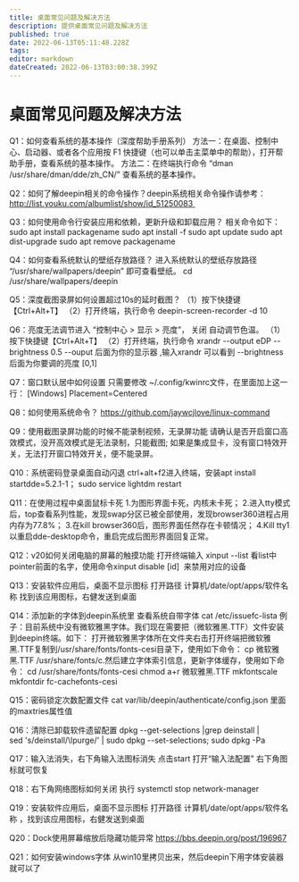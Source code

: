 ```yaml
---
title: 桌面常见问题及解决方法
description: 提供桌面常见问题及解决方法
published: true
date: 2022-06-13T05:11:48.228Z
tags: 
editor: markdown
dateCreated: 2022-06-13T03:00:38.399Z
---
```


# 桌面常见问题及解决方法
Q1：如何查看系统的基本操作（深度帮助手册系列）
		方法一：在桌面、控制中心、启动器、或者各个应用按 F1 快捷键（也可以单击主菜单中的帮助），打开帮助手册，查看系统的基本操作。
		方法二：在终端执行命令 “dman /usr/share/dman/dde/zh_CN/” 查看系统的基本操作。
    
Q2：如何了解deepin相关的命令操作？deepin系统相关命令操作请参考：	
		http://list.youku.com/albumlist/show/id_51250083 
    
Q3：如何使用命令行安装应用和依赖，更新升级和卸载应用？
		相关命令如下：
    sudo apt install packagename
    sudo apt install -f
    sudo apt update
    sudo apt dist-upgrade
    sudo apt remove packagename
    
Q4：如何查看系统默认的壁纸存放路径？
		进入系统默认的壁纸存放路径 “/usr/share/wallpapers/deepin” 即可查看壁纸。
		cd /usr/share/wallpapers/deepin
    
Q5：深度截图录屏如何设置超过10s的延时截图？
		（1）按下快捷键【Ctrl+Alt+T】
    （2）打开终端，执行命令 deepin-screen-recorder -d 10
    
Q6：亮度无法调节进入 “控制中心 > 显示 > 亮度”， 关闭 自动调节色温。
		（1）按下快捷键【Ctrl+Alt+T】
    （2）打开终端，执行命令 xrandr --output eDP --brightness 0.5
    		--ouput 后面为你的显示器 ,输入xrandr 可以看到
        --brightness 后面为你要调的亮度 [0,1]
        
Q7：窗口默认居中如何设置
		只需要修改 ~/.config/kwinrc文件，在里面加上这一行：
    [Windows]
    Placement=Centered
    
Q8：如何使用系统命令？
		https://github.com/jaywcjlove/linux-command
    
Q9：使用截图录屏功能的时候不能录制视频，无录屏功能
		请确认是否开启窗口高效模式，没开高效模式是无法录制，只能截图; 如果是集成显卡，没有窗口特效开关，无法打开窗口特效开关，便不能录屏。
    
Q10：系统密码登录桌面自动闪退
		ctrl+alt+f2进入终端，安装apt install startdde=5.2.1-1；
    sudo service lightdm restart

Q11：在使用过程中桌面鼠标卡死
		1.为图形界面卡死，内核未卡死；
    2.进入tty模式后，top查看系列性能，发现swap分区已被全部使用，发现browser360进程占用内存为77.8%；
    3.在kill browser360后，图形界面任然存在卡顿情况；
    4.Kill tty1以重启dde-desktop命令，重启完成后图形界面回复正常。

Q12：v20如何关闭电脑的屏幕的触摸功能
		打开终端输入 xinput --list
    看list中pointer前面的名字，使用命令xinput disable [id]  来禁用对应的设备
    
Q13：安装软件应用后，桌面不显示图标
		打开路径 计算机/date/opt/apps/软件名称 找到该应用图标，右健发送到桌面
    
Q14：添加新的字体到deepin系统里
		查看系统自带字体
    cat /etc/issuefc-lista
    例子：目前系统中没有微软雅黑字体。我们现在需要把（微软雅黑.TTF）文件安装到deepin终端。如下：
    打开微软雅黑字体所在文件夹右击打开终端把微软雅黑.TTF复制到/usr/share/fonts/fonts-cesi目录下，使用如下命令：
    cp 微软雅黑.TTF /usr/share/fonts/c.然后建立字体索引信息，更新字体缓存，使用如下命令：
    cd /usr/share/fonts/fonts-cesi
    chmod a+r 微软雅黑.TTF
    mkfontscale
    mkfontdir
    fc-cachefonts-cesi
    
Q15：密码锁定次数配置文件
		cat var/lib/deepin/authenticate/config.json 里面的maxtries属性值

Q16：清除已卸载软件遗留配置
		dpkg --get-selections |grep deinstall | sed 's/deinstall/\lpurge/' | 
    sudo dpkg --set-selections; sudo dpkg -Pa
    
Q17：输入法消失，右下角输入法图标消失
		点击start 打开“输入法配置” 右下角图标就可恢复

Q18：右下角网络图标如何关闭
		执行 systemctl stop network-manager

Q19：安装软件应用后，桌面不显示图标
		打开路径 计算机/date/opt/apps/软件名称 ，找到该应用图标，右健发送到桌面
    
Q20：Dock使用屏幕缩放后隐藏功能异常
		https://bbs.deepin.org/post/196967
    
Q21：如何安装windows字体
		从win10里拷贝出来，然后deepin下用字体安装器就可以了